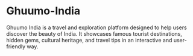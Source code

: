 # Ghuumo-India
Ghuumo India is a travel and exploration platform designed to help users discover the beauty of India. It showcases famous tourist destinations, hidden gems, cultural heritage, and travel tips in an interactive and user-friendly way.
